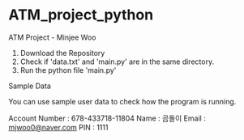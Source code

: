 # ATM_project_python
ATM Project - Minjee Woo 


1. Download the Repository 
2. Check if 'data.txt' and 'main.py' are in the same directory. 
3. Run the python file 'main.py'

Sample Data

You can use sample user data to check how the program is running. 

Account Number : 678-433718-11804
Name : 곰돌이 
Email : mjwoo0@naver.com
PIN : 1111 

